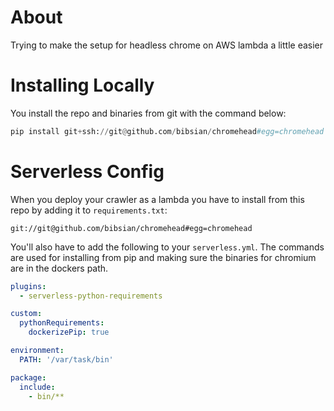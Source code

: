 About 
======
Trying to make the setup for headless chrome on AWS lambda a little easier  

Installing Locally
===================

You install the repo and binaries from git with the command below:   

``` python
pip install git+ssh://git@github.com/bibsian/chromehead#egg=chromehead
```

Serverless Config
==================
When you deploy your crawler as a lambda you have to install from
this repo by adding it to ``requirements.txt``:

``git://git@github.com/bibsian/chromehead#egg=chromehead``


You'll also have to add the following to your ``serverless.yml``.
The commands are used for installing from pip and making sure the binaries for
chromium are in the dockers path.

```yml
plugins:
  - serverless-python-requirements

custom:
  pythonRequirements:
    dockerizePip: true

environment:
  PATH: '/var/task/bin'

package:
  include:
    - bin/**

```

